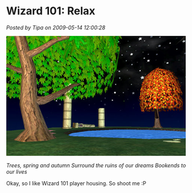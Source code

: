 # Wizard 101: Relax

*Posted by Tipa on 2009-05-14 12:00:28*

![wizardgraphicalclient-2009-05-14-07-21-08-54](../uploads/2009/05/wizardgraphicalclient-2009-05-14-07-21-08-54.jpg "wizardgraphicalclient-2009-05-14-07-21-08-54")

*Trees, spring and autumn
Surround the ruins of our dreams
Bookends to our lives*

Okay, so I like Wizard 101 player housing. So shoot me :P

